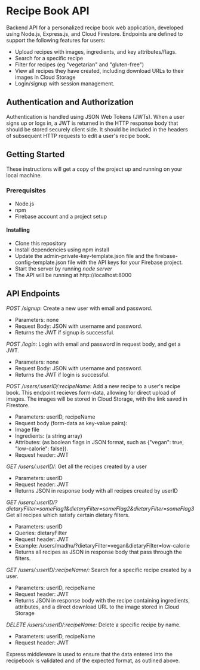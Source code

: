 # Recipe Book API
Backend API for a personalized recipe book web application, developed using Node.js, Express.js, and Cloud Firestore. Endpoints are defined to support the following features for users:
* Upload recipes with images, ingredients, and key attributes/flags.
* Search for a specific recipe 
* Filter for recipes (eg "vegetarian" and "gluten-free")
* View all recipes they have created, including download URLs to their images in Cloud Storage
* Login/signup with session management.

## Authentication and Authorization
Authentication is handled using JSON Web Tokens (JWTs). When a user signs up or logs in, a JWT is returned in the HTTP response body that should be stored securely client side. It should be included in the headers of subsequent HTTP requests to edit a user's recipe book. 

## Getting Started
These instructions will get a copy of the project up and running on your local machine.

### Prerequisites
* Node.js
* npm
* Firebase account and a project setup

#### Installing
* Clone this repository
* Install dependencies using npm install
* Update the admin-private-key-template.json file and the firebase-config-template.json file with the API keys for your Firebase project.
* Start the server by running *node server*
* The API will be running at http://localhost:8000

## API Endpoints
*POST /signup*: Create a new user with email and password.
*   Parameters: none
*   Request Body: JSON with username and password.
*   Returns the JWT if signup is successful. 

*POST /login*: Login with email and password in request body, and get a JWT.
*   Parameters: none
*   Request Body: JSON with username and password.
*   Returns the JWT if login is successful. 

*POST /users/:userID/:recipeName*: Add a new recipe to a user's recipe book. This endpoint recieves form-data, allowing for direct upload of images. The images will be stored in Cloud Storage, with the link saved in Firestore.
*   Parameters: userID, recipeName
*   Request body (form-data as key-value pairs):
*    Image file
*    Ingredients: (a string array)
*    Attributes: (as boolean flags in JSON format, such as {"vegan": true, "low-calorie": false}).
*   Request header: JWT

*GET /users/:userID/:* Get all the recipes created by a user
*   Parameters: userID
*   Request header: JWT
*   Returns JSON in response body with all recipes created by userID

*GET /users/:userID/?dietaryFilter=someFlag1&dietaryFilter=someFlag2&dietaryFilter=someFlag3* Get all recipes which satisfy certain dietary filters. 
*   Parameters: userID
*   Queries: dietaryFilter
*   Request header: JWT
*   Example: /users/madhu/?dietaryFilter=vegan&dietaryFilter=low-calorie 
*   Returns all recipes as JSON in response body that pass through the filters. 

*GET /users/:userID/:recipeName/:* Search for a specific recipe created by a user.
*   Parameters: userID, recipeName
*   Request header: JWT
*   Returns JSON in response body with the recipe containing ingredients, attributes, and a direct download URL to the image stored in Cloud Storage

*DELETE /users/:userID/:recipeName:* Delete a specific recipe by name.
*   Parameters: userID, recipeName
*   Request header: JWT

Express middleware is used to ensure that the data entered into the recipebook is validated and of the expected format, as outlined above.
